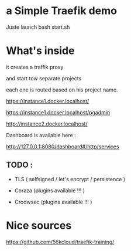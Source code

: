 # a Simple Traefik demo

Juste launch bash start.sh

# What's inside

it creates a traffik proxy

and start tow separate projects

each one is routed based on his project name.

https://instance1.docker.localhost/

https://instance1.docker.localhost/pgadmin  

http://instance2.docker.localhost/

Dashboard is available here :

http://127.0.0.1:8080/dashboard#/http/services

## TODO :

- TLS ( selfsigned / let's encrypt / persistence )

- Coraza (plugins available !!! )

- Crodwsec (plugins available !!! )

# Nice sources

https://github.com/56kcloud/traefik-training/
